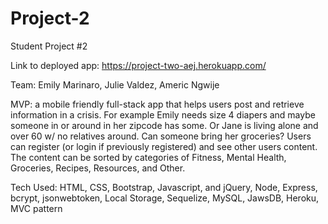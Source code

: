 # Project-2
Student Project #2

Link to deployed app: https://project-two-aej.herokuapp.com/

Team: Emily Marinaro, Julie Valdez, Americ Ngwije

MVP: a mobile friendly  full-stack app that helps users post and retrieve information in a crisis. For example Emily needs size 4 diapers and maybe someone in or around in her zipcode has some. Or Jane is living alone and over 60 w/ no relatives around. Can someone bring her groceries? 
Users can register (or login if previously registered) and see other users content. The content can be sorted by categories of Fitness, Mental Health, Groceries, Recipes, Resources, and Other. 


Tech Used: HTML, CSS, Bootstrap, Javascript, and jQuery, Node, Express, bcrypt, jsonwebtoken, Local Storage, Sequelize, MySQL, JawsDB, Heroku, MVC pattern
